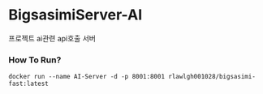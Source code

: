 # BigsasimiServer-AI
프로젝트 ai관련 api호출 서버


### How To Run?
`docker run --name AI-Server -d -p 8001:8001 rlawlgh001028/bigsasimi-fast:latest`